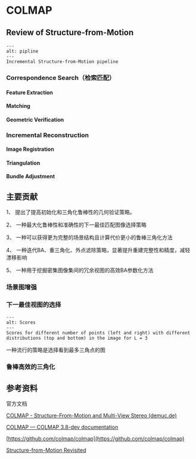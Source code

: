 # COLMAP

## Review of Structure-from-Motion

```{figure} assets/pipline.png
---
alt: pipline
---
Incremental Structure-from-Motion pipeline
```

### Correspondence Search（检索匹配）

#### Feature Extraction

#### Matching

#### Geometric Verification

### Incremental Reconstruction

#### Image Registration

#### Triangulation

#### Bundle Adjustment

## 主要贡献

1、 提出了提高初始化和三角化鲁棒性的几何验证策略。

2、 一种最大化鲁棒性和准确性的下一最佳匹配图像选择策略

3、 一种可以获得更为完整的场景结构且计算代价更小的鲁棒三角化方法

4、 一种迭代BA、重三角化、外点滤除策略，显著提升重建完整性和精度，减轻漂移影响

5、 一种用于挖掘密集图像集间的冗余视图的高效BA参数化方法

### 场景图增强

### 下一最佳视图的选择

```{figure} assets/Scores.png
---
alt: Scores
---
Scores for different number of points (left and right) with different distributions (top and bottom) in the image for L = 3
```

一种流行的策略是选择看到最多三角点的图

### 鲁棒高效的三角化

## 参考资料

官方文档

[COLMAP - Structure-From-Motion and Multi-View Stereo (demuc.de)](https://demuc.de/colmap/#tutorial)

[COLMAP — COLMAP 3.8-dev documentation](https://colmap.github.io/index.html)

[https://github.com/colmap/colmap](https://github.com/colmap/colmap)

[Structure-from-Motion Revisited](./papers/Structure-from-Motion.pdf)